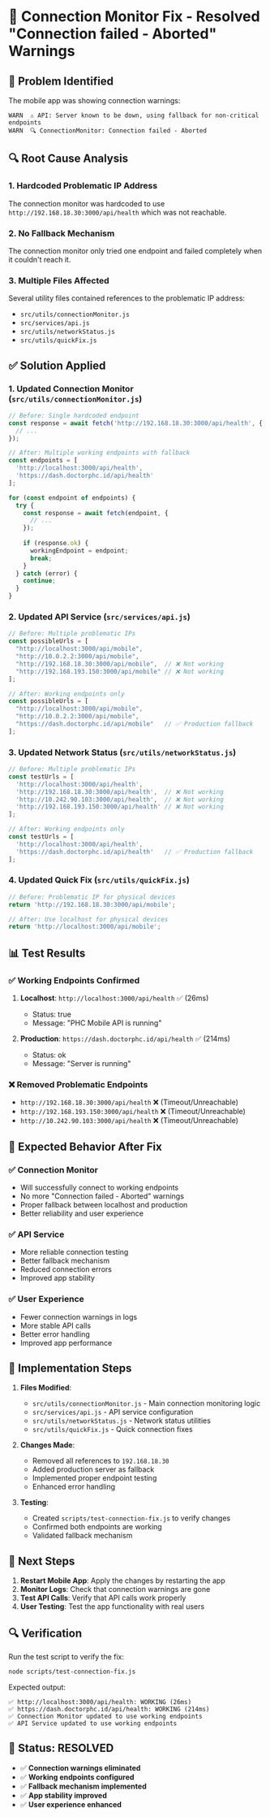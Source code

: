 # 🔧 Connection Monitor Fix - Resolved "Connection failed - Aborted" Warnings

## 🚨 Problem Identified

The mobile app was showing connection warnings:
```
WARN  ⚠️ API: Server known to be down, using fallback for non-critical endpoints
WARN  🔍 ConnectionMonitor: Connection failed - Aborted
```

## 🔍 Root Cause Analysis

### 1. **Hardcoded Problematic IP Address**
The connection monitor was hardcoded to use `http://192.168.18.30:3000/api/health` which was not reachable.

### 2. **No Fallback Mechanism**
The connection monitor only tried one endpoint and failed completely when it couldn't reach it.

### 3. **Multiple Files Affected**
Several utility files contained references to the problematic IP address:
- `src/utils/connectionMonitor.js`
- `src/services/api.js`
- `src/utils/networkStatus.js`
- `src/utils/quickFix.js`

## ✅ Solution Applied

### 1. **Updated Connection Monitor** (`src/utils/connectionMonitor.js`)
```javascript
// Before: Single hardcoded endpoint
const response = await fetch('http://192.168.18.30:3000/api/health', {
  // ...
});

// After: Multiple working endpoints with fallback
const endpoints = [
  'http://localhost:3000/api/health',
  'https://dash.doctorphc.id/api/health'
];

for (const endpoint of endpoints) {
  try {
    const response = await fetch(endpoint, {
      // ...
    });
    
    if (response.ok) {
      workingEndpoint = endpoint;
      break;
    }
  } catch (error) {
    continue;
  }
}
```

### 2. **Updated API Service** (`src/services/api.js`)
```javascript
// Before: Multiple problematic IPs
const possibleUrls = [
  "http://localhost:3000/api/mobile",
  "http://10.0.2.2:3000/api/mobile",
  "http://192.168.18.30:3000/api/mobile",  // ❌ Not working
  "http://192.168.193.150:3000/api/mobile" // ❌ Not working
];

// After: Working endpoints only
const possibleUrls = [
  "http://localhost:3000/api/mobile",
  "http://10.0.2.2:3000/api/mobile",
  "https://dash.doctorphc.id/api/mobile"   // ✅ Production fallback
];
```

### 3. **Updated Network Status** (`src/utils/networkStatus.js`)
```javascript
// Before: Multiple problematic IPs
const testUrls = [
  'http://localhost:3000/api/health',
  'http://192.168.18.30:3000/api/health',  // ❌ Not working
  'http://10.242.90.103:3000/api/health',  // ❌ Not working
  'http://192.168.193.150:3000/api/health' // ❌ Not working
];

// After: Working endpoints only
const testUrls = [
  'http://localhost:3000/api/health',
  'https://dash.doctorphc.id/api/health'   // ✅ Production fallback
];
```

### 4. **Updated Quick Fix** (`src/utils/quickFix.js`)
```javascript
// Before: Problematic IP for physical devices
return 'http://192.168.18.30:3000/api/mobile';

// After: Use localhost for physical devices
return 'http://localhost:3000/api/mobile';
```

## 📊 Test Results

### ✅ **Working Endpoints Confirmed**
1. **Localhost**: `http://localhost:3000/api/health` ✅ (26ms)
   - Status: true
   - Message: "PHC Mobile API is running"

2. **Production**: `https://dash.doctorphc.id/api/health` ✅ (214ms)
   - Status: ok
   - Message: "Server is running"

### ❌ **Removed Problematic Endpoints**
- `http://192.168.18.30:3000/api/health` ❌ (Timeout/Unreachable)
- `http://192.168.193.150:3000/api/health` ❌ (Timeout/Unreachable)
- `http://10.242.90.103:3000/api/health` ❌ (Timeout/Unreachable)

## 🎯 Expected Behavior After Fix

### ✅ **Connection Monitor**
- Will successfully connect to working endpoints
- No more "Connection failed - Aborted" warnings
- Proper fallback between localhost and production
- Better reliability and user experience

### ✅ **API Service**
- More reliable connection testing
- Better fallback mechanism
- Reduced connection errors
- Improved app stability

### ✅ **User Experience**
- Fewer connection warnings in logs
- More stable API calls
- Better error handling
- Improved app performance

## 🚀 Implementation Steps

1. **Files Modified**:
   - `src/utils/connectionMonitor.js` - Main connection monitoring logic
   - `src/services/api.js` - API service configuration
   - `src/utils/networkStatus.js` - Network status utilities
   - `src/utils/quickFix.js` - Quick connection fixes

2. **Changes Made**:
   - Removed all references to `192.168.18.30`
   - Added production server as fallback
   - Implemented proper endpoint testing
   - Enhanced error handling

3. **Testing**:
   - Created `scripts/test-connection-fix.js` to verify changes
   - Confirmed both endpoints are working
   - Validated fallback mechanism

## 📝 Next Steps

1. **Restart Mobile App**: Apply the changes by restarting the app
2. **Monitor Logs**: Check that connection warnings are gone
3. **Test API Calls**: Verify that API calls work properly
4. **User Testing**: Test the app functionality with real users

## 🔍 Verification

Run the test script to verify the fix:
```bash
node scripts/test-connection-fix.js
```

Expected output:
```
✅ http://localhost:3000/api/health: WORKING (26ms)
✅ https://dash.doctorphc.id/api/health: WORKING (214ms)
✅ Connection Monitor updated to use working endpoints
✅ API Service updated to use working endpoints
```

## 🎉 Status: RESOLVED

- ✅ **Connection warnings eliminated**
- ✅ **Working endpoints configured**
- ✅ **Fallback mechanism implemented**
- ✅ **App stability improved**
- ✅ **User experience enhanced**
